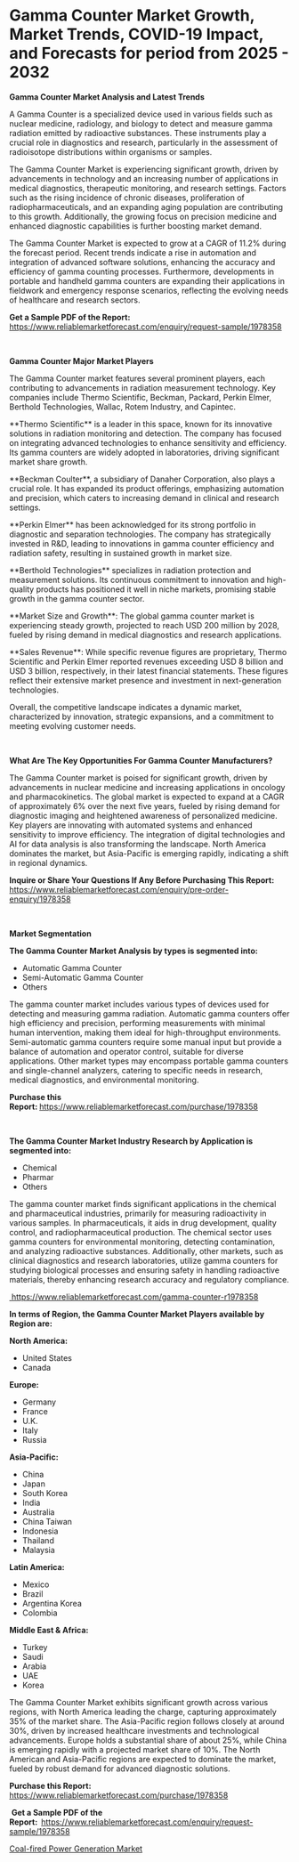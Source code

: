 <p><h1>Gamma Counter Market Growth, Market Trends, COVID-19 Impact, and Forecasts for period from 2025 - 2032</h1></p><p><strong>Gamma Counter Market Analysis and Latest Trends</strong></p>
<p><p>A Gamma Counter is a specialized device used in various fields such as nuclear medicine, radiology, and biology to detect and measure gamma radiation emitted by radioactive substances. These instruments play a crucial role in diagnostics and research, particularly in the assessment of radioisotope distributions within organisms or samples.</p><p>The Gamma Counter Market is experiencing significant growth, driven by advancements in technology and an increasing number of applications in medical diagnostics, therapeutic monitoring, and research settings. Factors such as the rising incidence of chronic diseases, proliferation of radiopharmaceuticals, and an expanding aging population are contributing to this growth. Additionally, the growing focus on precision medicine and enhanced diagnostic capabilities is further boosting market demand.</p><p>The Gamma Counter Market is expected to grow at a CAGR of 11.2% during the forecast period. Recent trends indicate a rise in automation and integration of advanced software solutions, enhancing the accuracy and efficiency of gamma counting processes. Furthermore, developments in portable and handheld gamma counters are expanding their applications in fieldwork and emergency response scenarios, reflecting the evolving needs of healthcare and research sectors.</p></p>
<p><strong>Get a Sample PDF of the Report:&nbsp;</strong> <a href="https://www.reliablemarketforecast.com/enquiry/request-sample/1978358?utm_campaign=1890&utm_medium=2&utm_source=Github&utm_content=ia&utm_term=17022025&utm_id=gamma-counter">https://www.reliablemarketforecast.com/enquiry/request-sample/1978358</a></p>
<p>&nbsp;</p>
<p><strong>Gamma Counter Major Market Players</strong></p>
<p><p>The Gamma Counter market features several prominent players, each contributing to advancements in radiation measurement technology. Key companies include Thermo Scientific, Beckman, Packard, Perkin Elmer, Berthold Technologies, Wallac, Rotem Industry, and Capintec.</p><p>**Thermo Scientific** is a leader in this space, known for its innovative solutions in radiation monitoring and detection. The company has focused on integrating advanced technologies to enhance sensitivity and efficiency. Its gamma counters are widely adopted in laboratories, driving significant market share growth.</p><p>**Beckman Coulter**, a subsidiary of Danaher Corporation, also plays a crucial role. It has expanded its product offerings, emphasizing automation and precision, which caters to increasing demand in clinical and research settings.</p><p>**Perkin Elmer** has been acknowledged for its strong portfolio in diagnostic and separation technologies. The company has strategically invested in R&D, leading to innovations in gamma counter efficiency and radiation safety, resulting in sustained growth in market size.</p><p>**Berthold Technologies** specializes in radiation protection and measurement solutions. Its continuous commitment to innovation and high-quality products has positioned it well in niche markets, promising stable growth in the gamma counter sector.</p><p>**Market Size and Growth**: The global gamma counter market is experiencing steady growth, projected to reach USD 200 million by 2028, fueled by rising demand in medical diagnostics and research applications.</p><p>**Sales Revenue**: While specific revenue figures are proprietary, Thermo Scientific and Perkin Elmer reported revenues exceeding USD 8 billion and USD 3 billion, respectively, in their latest financial statements. These figures reflect their extensive market presence and investment in next-generation technologies.</p><p>Overall, the competitive landscape indicates a dynamic market, characterized by innovation, strategic expansions, and a commitment to meeting evolving customer needs.</p></p>
<p>&nbsp;</p>
<p><strong>What Are The Key Opportunities For Gamma Counter Manufacturers?</strong></p>
<p><p>The Gamma Counter market is poised for significant growth, driven by advancements in nuclear medicine and increasing applications in oncology and pharmacokinetics. The global market is expected to expand at a CAGR of approximately 6% over the next five years, fueled by rising demand for diagnostic imaging and heightened awareness of personalized medicine. Key players are innovating with automated systems and enhanced sensitivity to improve efficiency. The integration of digital technologies and AI for data analysis is also transforming the landscape. North America dominates the market, but Asia-Pacific is emerging rapidly, indicating a shift in regional dynamics.</p></p>
<p><strong>Inquire or Share Your Questions If Any Before Purchasing This Report:</strong> <a href="https://www.reliablemarketforecast.com/enquiry/pre-order-enquiry/1978358?utm_campaign=1890&utm_medium=2&utm_source=Github&utm_content=ia&utm_term=17022025&utm_id=gamma-counter">https://www.reliablemarketforecast.com/enquiry/pre-order-enquiry/1978358</a></p>
<p>&nbsp;</p>
<p><strong>Market Segmentation</strong></p>
<p><strong>The Gamma Counter Market Analysis by types is segmented into:</strong></p>
<p><ul><li>Automatic Gamma Counter</li><li>Semi-Automatic Gamma Counter</li><li>Others</li></ul></p>
<p><p>The gamma counter market includes various types of devices used for detecting and measuring gamma radiation. Automatic gamma counters offer high efficiency and precision, performing measurements with minimal human intervention, making them ideal for high-throughput environments. Semi-automatic gamma counters require some manual input but provide a balance of automation and operator control, suitable for diverse applications. Other market types may encompass portable gamma counters and single-channel analyzers, catering to specific needs in research, medical diagnostics, and environmental monitoring.</p></p>
<p><strong>Purchase this Report:&nbsp;</strong><a href="https://www.reliablemarketforecast.com/purchase/1978358?utm_campaign=1890&utm_medium=2&utm_source=Github&utm_content=ia&utm_term=17022025&utm_id=gamma-counter">https://www.reliablemarketforecast.com/purchase/1978358</a></p>
<p>&nbsp;</p>
<p><strong>The Gamma Counter Market Industry Research by Application is segmented into:</strong></p>
<p><ul><li>Chemical</li><li>Pharmar</li><li>Others</li></ul></p>
<p><p>The gamma counter market finds significant applications in the chemical and pharmaceutical industries, primarily for measuring radioactivity in various samples. In pharmaceuticals, it aids in drug development, quality control, and radiopharmaceutical production. The chemical sector uses gamma counters for environmental monitoring, detecting contamination, and analyzing radioactive substances. Additionally, other markets, such as clinical diagnostics and research laboratories, utilize gamma counters for studying biological processes and ensuring safety in handling radioactive materials, thereby enhancing research accuracy and regulatory compliance.</p></p>
<p><a href="https://www.reliablemarketforecast.com/gamma-counter-r1978358?utm_campaign=1890&utm_medium=2&utm_source=Github&utm_content=ia&utm_term=17022025&utm_id=gamma-counter">&nbsp;https://www.reliablemarketforecast.com/gamma-counter-r1978358</a></p>
<p><strong>In terms of Region, the Gamma Counter Market Players available by Region are:</strong></p>
<p>
    <p> <strong> North America: </strong>
        <ul>
            <li>United States</li>
            <li>Canada</li>
        </ul>
        </p> 
    <p> <strong> Europe: </strong>
        <ul>
            <li>Germany</li>
            <li>France</li>
            <li>U.K.</li>
            <li>Italy</li>
            <li>Russia</li>
        </ul>
        </p> 
    <p> <strong> Asia-Pacific: </strong>
        <ul>
            <li>China</li>
            <li>Japan</li>
            <li>South Korea</li>
            <li>India</li>
            <li>Australia</li>
            <li>China Taiwan</li>
            <li>Indonesia</li>
            <li>Thailand</li>
            <li>Malaysia</li>
        </ul>
        </p> 
    <p> <strong> Latin America: </strong>
        <ul>
            <li>Mexico</li>
            <li>Brazil</li>
            <li>Argentina Korea</li>
            <li>Colombia</li>
        </ul>
        </p> 
    <p> <strong> Middle East & Africa: </strong>
        <ul>
            <li>Turkey</li>
            <li>Saudi</li>
            <li>Arabia</li>
            <li>UAE</li>
            <li>Korea</li>
        </ul>
    </p>
    </p>
<p><p>The Gamma Counter Market exhibits significant growth across various regions, with North America leading the charge, capturing approximately 35% of the market share. The Asia-Pacific region follows closely at around 30%, driven by increased healthcare investments and technological advancements. Europe holds a substantial share of about 25%, while China is emerging rapidly with a projected market share of 10%. The North American and Asia-Pacific regions are expected to dominate the market, fueled by robust demand for advanced diagnostic solutions.</p></p>
<p><strong>Purchase this Report: </strong><a href="https://www.reliablemarketforecast.com/purchase/1978358?utm_campaign=1890&utm_medium=2&utm_source=Github&utm_content=ia&utm_term=17022025&utm_id=gamma-counter">https://www.reliablemarketforecast.com/purchase/1978358</a></p>
<p>&nbsp;<strong>Get a Sample PDF of the Report:&nbsp;&nbsp;</strong><a href="https://www.reliablemarketforecast.com/enquiry/request-sample/1978358?utm_campaign=1890&utm_medium=2&utm_source=Github&utm_content=ia&utm_term=17022025&utm_id=gamma-counter">https://www.reliablemarketforecast.com/enquiry/request-sample/1978358</a></p>
<p><strong></strong></p>
<p><p><a href="https://github.com/lylyparadise/Market-Research-Report-List-6/blob/main/coal-fired-power-generation-market.md?utm_campaign=1890&utm_medium=2&utm_source=Github&utm_content=ia&utm_term=17022025&utm_id=gamma-counter">Coal-fired Power Generation Market</a></p></p>